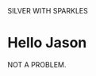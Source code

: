 <html>
<head>
SILVER WITH SPARKLES
</head>
<body>

<h1>Hello Jason</h1>
<p>NOT A PROBLEM.</p>
</body>
</html>

